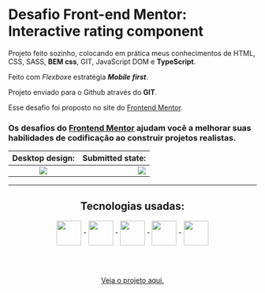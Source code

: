 # Desafio Front-end Mentor: Interactive rating component

Projeto feito sozinho, colocando em prática meus conhecimentos de HTML, CSS, SASS, <strong>BEM css</strong>, GIT, JavaScript DOM e <strong>TypeScript</strong>.

Feito com <em>Flexbox</em>e estratégia <em><strong>Mobile first</strong></em>.

Projeto enviado para o Github através do <strong>GIT</strong>.

Esse desafio foi proposto no site do <a href="https://www.frontendmentor.io/challenges/interactive-rating-component-koxpeBUmI">Frontend Mentor</a>.

### Os desafios do [Frontend Mentor](https://www.frontendmentor.io) ajudam você a melhorar suas habilidades de codificação ao construir projetos realistas. 

Desktop design:            | Submitted state:
:-------------------------:|-------------------------:|
<img src="https://res.cloudinary.com/dz209s6jk/image/upload/v1647605683/Challenges/mow7ca07z3qa0ffbwc2p.jpgg">  |  <img src="https://res.cloudinary.com/dz209s6jk/image/upload/v1647605798/Challenges/yt1xu50zkf8czlur8gvd.jpg">

---------------------------------------

<div align = "center">
  <h2>Tecnologias usadas:</h2>
  <img align = "center" width="50px" src = "https://cdn.jsdelivr.net/gh/devicons/devicon/icons/html5/html5-plain-wordmark.svg"> -
  <img align = "center" width="50px" src = "https://cdn.jsdelivr.net/gh/devicons/devicon/icons/css3/css3-plain-wordmark.svg"> -
  <img align = "center" width="50px" src = "https://cdn.jsdelivr.net/gh/devicons/devicon/icons/sass/sass-original.svg"> -
  <img align = "center" width="50px" src = "https://cdn.jsdelivr.net/gh/devicons/devicon/icons/git/git-plain-wordmark.svg"> -
  <img align = "center" width="50px" src = "https://cdn.jsdelivr.net/gh/devicons/devicon/icons/javascript/javascript-original.svg">
  
  <br><br>

  <a href = ""> Veja o projeto aqui. </a>
</div>
